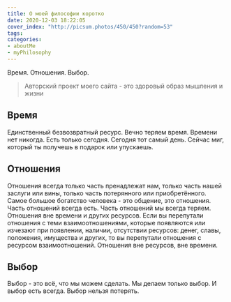 ```yaml
---
title: О моей философии коротко
date: 2020-12-03 18:22:05
cover_index: "http://picsum.photos/450/450?random=53"
tags:
categories:
- aboutMe
- myPhilosophy
---
```


Время. Отношения. Выбор.

<!-- more -->

> Авторский проект моего сайта - это здоровый образ мышления и жизни

## Время

Единственный безвозвратный ресурс. Вечно теряем время. Времени нет никогда. Есть только сегодня. Сегодня тот самый день. Сейчас миг, который ты получешь в подарок или упускаешь.

## Отношения

Отношения всегда только часть пренадлежат нам, только часть нашей заслуги или вины, только часть потерянного или приобретённого.
Самое большое богатство человека - это общение, это отношения. 
Часть отношений всегда есть. Часть отношений мы всегда теряем. Отношения вне времени и других ресурсов. 
Если вы перепутали отношения с теми взаимоотношениями, которые появляются или изчезают при появлении, наличии, отсутствии ресурсов: денег, славы, положения, имущества и других, то вы перепутали отношения с ресурсом взаимоотношений.
Отношения вне ресурсов, вне времени.

## Выбор

Выбор - это всё, что мы можем сделать. Мы делаем только выбор. И выбор есть всегда. Выбор нельзя потерять.

